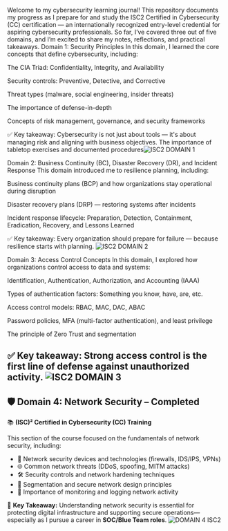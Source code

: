 Welcome to my cybersecurity learning journal! This repository documents my progress as I prepare for and study the ISC2 Certified in Cybersecurity (CC) certification — an internationally recognized entry-level credential for aspiring cybersecurity professionals.
So far, I’ve covered three out of five domains, and I’m excited to share my notes, reflections, and practical takeaways.
 Domain 1: Security Principles
In this domain, I learned the core concepts that define cybersecurity, including:

The CIA Triad: Confidentiality, Integrity, and Availability

Security controls: Preventive, Detective, and Corrective

Threat types (malware, social engineering, insider threats)

The importance of defense-in-depth

Concepts of risk management, governance, and security frameworks

✅ Key takeaway: Cybersecurity is not just about tools — it's about managing risk and aligning with business objectives.
The importance of tabletop exercises and documented procedures![ISC2 DOMAIN 1](https://github.com/user-attachments/assets/51fbef8f-53a6-48e8-86d4-8438fe3f348d)


Domain 2: Business Continuity (BC), Disaster Recovery (DR), and Incident Response
This domain introduced me to resilience planning, including:

Business continuity plans (BCP) and how organizations stay operational during disruption

Disaster recovery plans (DRP) — restoring systems after incidents

Incident response lifecycle: Preparation, Detection, Containment, Eradication, Recovery, and Lessons Learned



✅ Key takeaway: Every organization should prepare for failure — because resilience starts with planning.
![ISC2 DOMAIN 2](https://github.com/user-attachments/assets/7edb2484-b472-4693-812e-6d06e20fc315)


 Domain 3: Access Control Concepts
In this domain, I explored how organizations control access to data and systems:

Identification, Authentication, Authorization, and Accounting (IAAA)

Types of authentication factors: Something you know, have, are, etc.

Access control models: RBAC, MAC, DAC, ABAC

Password policies, MFA (multi-factor authentication), and least privilege

The principle of Zero Trust and segmentation

✅ Key takeaway: Strong access control is the first line of defense against unauthorized activity.
![ISC2 DOMAIN 3](https://github.com/user-attachments/assets/e78fb002-72f1-4342-88d8-8b7e8c0ef53e)
---

## 🛡️ Domain 4: Network Security – Completed

📚 **(ISC)² Certified in Cybersecurity (CC) Training**

This section of the course focused on the fundamentals of network security, including:

- 🔐 Network security devices and technologies (firewalls, IDS/IPS, VPNs)
- 🌐 Common network threats (DDoS, spoofing, MITM attacks)
- 🛠️ Security controls and network hardening techniques
- 🧱 Segmentation and secure network design principles
- 🔄 Importance of monitoring and logging network activity

📌 **Key Takeaway:** Understanding network security is essential for protecting digital infrastructure and supporting secure operations—especially as I pursue a career in **SOC/Blue Team roles**.
![DOMAIN 4 ISC2](https://github.com/user-attachments/assets/52fc3cf2-a32a-414c-b095-e8de1adadddd)

